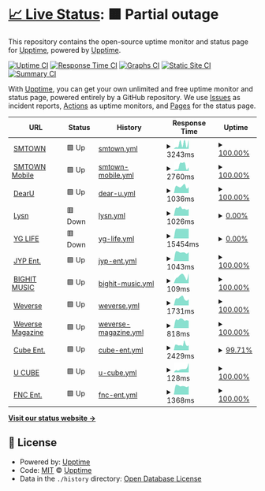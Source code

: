 # [📈 Live Status](https://kpop.status.solpl.party): <!--live status--> **🟧 Partial outage**

This repository contains the open-source uptime monitor and status page for [Upptime](https://upptime.js.org), powered by [Upptime](https://github.com/upptime/upptime).

[![Uptime CI](https://github.com/KPOPCORD/status/workflows/Uptime%20CI/badge.svg)](https://github.com/KPOPCORD/status/actions?query=workflow%3A%22Uptime+CI%22)
[![Response Time CI](https://github.com/KPOPCORD/status/workflows/Response%20Time%20CI/badge.svg)](https://github.com/KPOPCORD/status/actions?query=workflow%3A%22Response+Time+CI%22)
[![Graphs CI](https://github.com/KPOPCORD/status/workflows/Graphs%20CI/badge.svg)](https://github.com/KPOPCORD/status/actions?query=workflow%3A%22Graphs+CI%22)
[![Static Site CI](https://github.com/KPOPCORD/status/workflows/Static%20Site%20CI/badge.svg)](https://github.com/KPOPCORD/status/actions?query=workflow%3A%22Static+Site+CI%22)
[![Summary CI](https://github.com/KPOPCORD/status/workflows/Summary%20CI/badge.svg)](https://github.com/KPOPCORD/status/actions?query=workflow%3A%22Summary+CI%22)

With [Upptime](https://upptime.js.org), you can get your own unlimited and free uptime monitor and status page, powered entirely by a GitHub repository. We use [Issues](https://github.com/upptime/upptime/issues) as incident reports, [Actions](https://github.com/KPOPCORD/status/actions) as uptime monitors, and [Pages](https://kpop.status.solpl.party) for the status page.

<!--start: status pages-->
<!-- This summary is generated by Upptime (https://github.com/upptime/upptime) -->
<!-- Do not edit this manually, your changes will be overwritten -->
<!-- prettier-ignore -->
| URL | Status | History | Response Time | Uptime |
| --- | ------ | ------- | ------------- | ------ |
| <img alt="" src="https://icons.duckduckgo.com/ip3/www.smtown.com.ico" height="13"> [SMTOWN](https://www.smtown.com) | 🟩 Up | [smtown.yml](https://github.com/KPOPCORD/status/commits/HEAD/history/smtown.yml) | <details><summary><img alt="Response time graph" src="./graphs/smtown/response-time-week.png" height="20"> 3243ms</summary><br><a href="https://kpop-status.cord.town/history/smtown"><img alt="Response time 2447" src="https://img.shields.io/endpoint?url=https%3A%2F%2Fraw.githubusercontent.com%2FKPOPCORD%2Fstatus%2FHEAD%2Fapi%2Fsmtown%2Fresponse-time.json"></a><br><a href="https://kpop-status.cord.town/history/smtown"><img alt="24-hour response time 4702" src="https://img.shields.io/endpoint?url=https%3A%2F%2Fraw.githubusercontent.com%2FKPOPCORD%2Fstatus%2FHEAD%2Fapi%2Fsmtown%2Fresponse-time-day.json"></a><br><a href="https://kpop-status.cord.town/history/smtown"><img alt="7-day response time 3243" src="https://img.shields.io/endpoint?url=https%3A%2F%2Fraw.githubusercontent.com%2FKPOPCORD%2Fstatus%2FHEAD%2Fapi%2Fsmtown%2Fresponse-time-week.json"></a><br><a href="https://kpop-status.cord.town/history/smtown"><img alt="30-day response time 2883" src="https://img.shields.io/endpoint?url=https%3A%2F%2Fraw.githubusercontent.com%2FKPOPCORD%2Fstatus%2FHEAD%2Fapi%2Fsmtown%2Fresponse-time-month.json"></a><br><a href="https://kpop-status.cord.town/history/smtown"><img alt="1-year response time 2774" src="https://img.shields.io/endpoint?url=https%3A%2F%2Fraw.githubusercontent.com%2FKPOPCORD%2Fstatus%2FHEAD%2Fapi%2Fsmtown%2Fresponse-time-year.json"></a></details> | <details><summary><a href="https://kpop-status.cord.town/history/smtown">100.00%</a></summary><a href="https://kpop-status.cord.town/history/smtown"><img alt="All-time uptime 99.98%" src="https://img.shields.io/endpoint?url=https%3A%2F%2Fraw.githubusercontent.com%2FKPOPCORD%2Fstatus%2FHEAD%2Fapi%2Fsmtown%2Fuptime.json"></a><br><a href="https://kpop-status.cord.town/history/smtown"><img alt="24-hour uptime 100.00%" src="https://img.shields.io/endpoint?url=https%3A%2F%2Fraw.githubusercontent.com%2FKPOPCORD%2Fstatus%2FHEAD%2Fapi%2Fsmtown%2Fuptime-day.json"></a><br><a href="https://kpop-status.cord.town/history/smtown"><img alt="7-day uptime 100.00%" src="https://img.shields.io/endpoint?url=https%3A%2F%2Fraw.githubusercontent.com%2FKPOPCORD%2Fstatus%2FHEAD%2Fapi%2Fsmtown%2Fuptime-week.json"></a><br><a href="https://kpop-status.cord.town/history/smtown"><img alt="30-day uptime 100.00%" src="https://img.shields.io/endpoint?url=https%3A%2F%2Fraw.githubusercontent.com%2FKPOPCORD%2Fstatus%2FHEAD%2Fapi%2Fsmtown%2Fuptime-month.json"></a><br><a href="https://kpop-status.cord.town/history/smtown"><img alt="1-year uptime 99.99%" src="https://img.shields.io/endpoint?url=https%3A%2F%2Fraw.githubusercontent.com%2FKPOPCORD%2Fstatus%2FHEAD%2Fapi%2Fsmtown%2Fuptime-year.json"></a></details>
| <img alt="" src="https://icons.duckduckgo.com/ip3/m.smtown.com.ico" height="13"> [SMTOWN Mobile](https://m.smtown.com) | 🟩 Up | [smtown-mobile.yml](https://github.com/KPOPCORD/status/commits/HEAD/history/smtown-mobile.yml) | <details><summary><img alt="Response time graph" src="./graphs/smtown-mobile/response-time-week.png" height="20"> 2760ms</summary><br><a href="https://kpop-status.cord.town/history/smtown-mobile"><img alt="Response time 2259" src="https://img.shields.io/endpoint?url=https%3A%2F%2Fraw.githubusercontent.com%2FKPOPCORD%2Fstatus%2FHEAD%2Fapi%2Fsmtown-mobile%2Fresponse-time.json"></a><br><a href="https://kpop-status.cord.town/history/smtown-mobile"><img alt="24-hour response time 881" src="https://img.shields.io/endpoint?url=https%3A%2F%2Fraw.githubusercontent.com%2FKPOPCORD%2Fstatus%2FHEAD%2Fapi%2Fsmtown-mobile%2Fresponse-time-day.json"></a><br><a href="https://kpop-status.cord.town/history/smtown-mobile"><img alt="7-day response time 2760" src="https://img.shields.io/endpoint?url=https%3A%2F%2Fraw.githubusercontent.com%2FKPOPCORD%2Fstatus%2FHEAD%2Fapi%2Fsmtown-mobile%2Fresponse-time-week.json"></a><br><a href="https://kpop-status.cord.town/history/smtown-mobile"><img alt="30-day response time 2522" src="https://img.shields.io/endpoint?url=https%3A%2F%2Fraw.githubusercontent.com%2FKPOPCORD%2Fstatus%2FHEAD%2Fapi%2Fsmtown-mobile%2Fresponse-time-month.json"></a><br><a href="https://kpop-status.cord.town/history/smtown-mobile"><img alt="1-year response time 2569" src="https://img.shields.io/endpoint?url=https%3A%2F%2Fraw.githubusercontent.com%2FKPOPCORD%2Fstatus%2FHEAD%2Fapi%2Fsmtown-mobile%2Fresponse-time-year.json"></a></details> | <details><summary><a href="https://kpop-status.cord.town/history/smtown-mobile">100.00%</a></summary><a href="https://kpop-status.cord.town/history/smtown-mobile"><img alt="All-time uptime 99.97%" src="https://img.shields.io/endpoint?url=https%3A%2F%2Fraw.githubusercontent.com%2FKPOPCORD%2Fstatus%2FHEAD%2Fapi%2Fsmtown-mobile%2Fuptime.json"></a><br><a href="https://kpop-status.cord.town/history/smtown-mobile"><img alt="24-hour uptime 100.00%" src="https://img.shields.io/endpoint?url=https%3A%2F%2Fraw.githubusercontent.com%2FKPOPCORD%2Fstatus%2FHEAD%2Fapi%2Fsmtown-mobile%2Fuptime-day.json"></a><br><a href="https://kpop-status.cord.town/history/smtown-mobile"><img alt="7-day uptime 100.00%" src="https://img.shields.io/endpoint?url=https%3A%2F%2Fraw.githubusercontent.com%2FKPOPCORD%2Fstatus%2FHEAD%2Fapi%2Fsmtown-mobile%2Fuptime-week.json"></a><br><a href="https://kpop-status.cord.town/history/smtown-mobile"><img alt="30-day uptime 100.00%" src="https://img.shields.io/endpoint?url=https%3A%2F%2Fraw.githubusercontent.com%2FKPOPCORD%2Fstatus%2FHEAD%2Fapi%2Fsmtown-mobile%2Fuptime-month.json"></a><br><a href="https://kpop-status.cord.town/history/smtown-mobile"><img alt="1-year uptime 99.99%" src="https://img.shields.io/endpoint?url=https%3A%2F%2Fraw.githubusercontent.com%2FKPOPCORD%2Fstatus%2FHEAD%2Fapi%2Fsmtown-mobile%2Fuptime-year.json"></a></details>
| <img alt="" src="https://icons.duckduckgo.com/ip3/www.dear-u.co.ico" height="13"> [DearU](http://www.dear-u.co) | 🟩 Up | [dear-u.yml](https://github.com/KPOPCORD/status/commits/HEAD/history/dear-u.yml) | <details><summary><img alt="Response time graph" src="./graphs/dear-u/response-time-week.png" height="20"> 1036ms</summary><br><a href="https://kpop-status.cord.town/history/dear-u"><img alt="Response time 900" src="https://img.shields.io/endpoint?url=https%3A%2F%2Fraw.githubusercontent.com%2FKPOPCORD%2Fstatus%2FHEAD%2Fapi%2Fdear-u%2Fresponse-time.json"></a><br><a href="https://kpop-status.cord.town/history/dear-u"><img alt="24-hour response time 1036" src="https://img.shields.io/endpoint?url=https%3A%2F%2Fraw.githubusercontent.com%2FKPOPCORD%2Fstatus%2FHEAD%2Fapi%2Fdear-u%2Fresponse-time-day.json"></a><br><a href="https://kpop-status.cord.town/history/dear-u"><img alt="7-day response time 1036" src="https://img.shields.io/endpoint?url=https%3A%2F%2Fraw.githubusercontent.com%2FKPOPCORD%2Fstatus%2FHEAD%2Fapi%2Fdear-u%2Fresponse-time-week.json"></a><br><a href="https://kpop-status.cord.town/history/dear-u"><img alt="30-day response time 979" src="https://img.shields.io/endpoint?url=https%3A%2F%2Fraw.githubusercontent.com%2FKPOPCORD%2Fstatus%2FHEAD%2Fapi%2Fdear-u%2Fresponse-time-month.json"></a><br><a href="https://kpop-status.cord.town/history/dear-u"><img alt="1-year response time 974" src="https://img.shields.io/endpoint?url=https%3A%2F%2Fraw.githubusercontent.com%2FKPOPCORD%2Fstatus%2FHEAD%2Fapi%2Fdear-u%2Fresponse-time-year.json"></a></details> | <details><summary><a href="https://kpop-status.cord.town/history/dear-u">100.00%</a></summary><a href="https://kpop-status.cord.town/history/dear-u"><img alt="All-time uptime 100.00%" src="https://img.shields.io/endpoint?url=https%3A%2F%2Fraw.githubusercontent.com%2FKPOPCORD%2Fstatus%2FHEAD%2Fapi%2Fdear-u%2Fuptime.json"></a><br><a href="https://kpop-status.cord.town/history/dear-u"><img alt="24-hour uptime 100.00%" src="https://img.shields.io/endpoint?url=https%3A%2F%2Fraw.githubusercontent.com%2FKPOPCORD%2Fstatus%2FHEAD%2Fapi%2Fdear-u%2Fuptime-day.json"></a><br><a href="https://kpop-status.cord.town/history/dear-u"><img alt="7-day uptime 100.00%" src="https://img.shields.io/endpoint?url=https%3A%2F%2Fraw.githubusercontent.com%2FKPOPCORD%2Fstatus%2FHEAD%2Fapi%2Fdear-u%2Fuptime-week.json"></a><br><a href="https://kpop-status.cord.town/history/dear-u"><img alt="30-day uptime 100.00%" src="https://img.shields.io/endpoint?url=https%3A%2F%2Fraw.githubusercontent.com%2FKPOPCORD%2Fstatus%2FHEAD%2Fapi%2Fdear-u%2Fuptime-month.json"></a><br><a href="https://kpop-status.cord.town/history/dear-u"><img alt="1-year uptime 100.00%" src="https://img.shields.io/endpoint?url=https%3A%2F%2Fraw.githubusercontent.com%2FKPOPCORD%2Fstatus%2FHEAD%2Fapi%2Fdear-u%2Fuptime-year.json"></a></details>
| <img alt="" src="https://icons.duckduckgo.com/ip3/www.lysn.com.ico" height="13"> [Lysn](http://www.lysn.com) | 🟥 Down | [lysn.yml](https://github.com/KPOPCORD/status/commits/HEAD/history/lysn.yml) | <details><summary><img alt="Response time graph" src="./graphs/lysn/response-time-week.png" height="20"> 1026ms</summary><br><a href="https://kpop-status.cord.town/history/lysn"><img alt="Response time 755" src="https://img.shields.io/endpoint?url=https%3A%2F%2Fraw.githubusercontent.com%2FKPOPCORD%2Fstatus%2FHEAD%2Fapi%2Flysn%2Fresponse-time.json"></a><br><a href="https://kpop-status.cord.town/history/lysn"><img alt="24-hour response time 1122" src="https://img.shields.io/endpoint?url=https%3A%2F%2Fraw.githubusercontent.com%2FKPOPCORD%2Fstatus%2FHEAD%2Fapi%2Flysn%2Fresponse-time-day.json"></a><br><a href="https://kpop-status.cord.town/history/lysn"><img alt="7-day response time 1026" src="https://img.shields.io/endpoint?url=https%3A%2F%2Fraw.githubusercontent.com%2FKPOPCORD%2Fstatus%2FHEAD%2Fapi%2Flysn%2Fresponse-time-week.json"></a><br><a href="https://kpop-status.cord.town/history/lysn"><img alt="30-day response time 984" src="https://img.shields.io/endpoint?url=https%3A%2F%2Fraw.githubusercontent.com%2FKPOPCORD%2Fstatus%2FHEAD%2Fapi%2Flysn%2Fresponse-time-month.json"></a><br><a href="https://kpop-status.cord.town/history/lysn"><img alt="1-year response time 755" src="https://img.shields.io/endpoint?url=https%3A%2F%2Fraw.githubusercontent.com%2FKPOPCORD%2Fstatus%2FHEAD%2Fapi%2Flysn%2Fresponse-time-year.json"></a></details> | <details><summary><a href="https://kpop-status.cord.town/history/lysn">0.00%</a></summary><a href="https://kpop-status.cord.town/history/lysn"><img alt="All-time uptime 56.11%" src="https://img.shields.io/endpoint?url=https%3A%2F%2Fraw.githubusercontent.com%2FKPOPCORD%2Fstatus%2FHEAD%2Fapi%2Flysn%2Fuptime.json"></a><br><a href="https://kpop-status.cord.town/history/lysn"><img alt="24-hour uptime 0.00%" src="https://img.shields.io/endpoint?url=https%3A%2F%2Fraw.githubusercontent.com%2FKPOPCORD%2Fstatus%2FHEAD%2Fapi%2Flysn%2Fuptime-day.json"></a><br><a href="https://kpop-status.cord.town/history/lysn"><img alt="7-day uptime 0.00%" src="https://img.shields.io/endpoint?url=https%3A%2F%2Fraw.githubusercontent.com%2FKPOPCORD%2Fstatus%2FHEAD%2Fapi%2Flysn%2Fuptime-week.json"></a><br><a href="https://kpop-status.cord.town/history/lysn"><img alt="30-day uptime 1.38%" src="https://img.shields.io/endpoint?url=https%3A%2F%2Fraw.githubusercontent.com%2FKPOPCORD%2Fstatus%2FHEAD%2Fapi%2Flysn%2Fuptime-month.json"></a><br><a href="https://kpop-status.cord.town/history/lysn"><img alt="1-year uptime 32.59%" src="https://img.shields.io/endpoint?url=https%3A%2F%2Fraw.githubusercontent.com%2FKPOPCORD%2Fstatus%2FHEAD%2Fapi%2Flysn%2Fuptime-year.json"></a></details>
| <img alt="" src="https://icons.duckduckgo.com/ip3/yg-life.com.ico" height="13"> [YG LIFE](https://yg-life.com/?lang=ko) | 🟥 Down | [yg-life.yml](https://github.com/KPOPCORD/status/commits/HEAD/history/yg-life.yml) | <details><summary><img alt="Response time graph" src="./graphs/yg-life/response-time-week.png" height="20"> 15454ms</summary><br><a href="https://kpop-status.cord.town/history/yg-life"><img alt="Response time 13307" src="https://img.shields.io/endpoint?url=https%3A%2F%2Fraw.githubusercontent.com%2FKPOPCORD%2Fstatus%2FHEAD%2Fapi%2Fyg-life%2Fresponse-time.json"></a><br><a href="https://kpop-status.cord.town/history/yg-life"><img alt="24-hour response time 15487" src="https://img.shields.io/endpoint?url=https%3A%2F%2Fraw.githubusercontent.com%2FKPOPCORD%2Fstatus%2FHEAD%2Fapi%2Fyg-life%2Fresponse-time-day.json"></a><br><a href="https://kpop-status.cord.town/history/yg-life"><img alt="7-day response time 15454" src="https://img.shields.io/endpoint?url=https%3A%2F%2Fraw.githubusercontent.com%2FKPOPCORD%2Fstatus%2FHEAD%2Fapi%2Fyg-life%2Fresponse-time-week.json"></a><br><a href="https://kpop-status.cord.town/history/yg-life"><img alt="30-day response time 15452" src="https://img.shields.io/endpoint?url=https%3A%2F%2Fraw.githubusercontent.com%2FKPOPCORD%2Fstatus%2FHEAD%2Fapi%2Fyg-life%2Fresponse-time-month.json"></a><br><a href="https://kpop-status.cord.town/history/yg-life"><img alt="1-year response time 12592" src="https://img.shields.io/endpoint?url=https%3A%2F%2Fraw.githubusercontent.com%2FKPOPCORD%2Fstatus%2FHEAD%2Fapi%2Fyg-life%2Fresponse-time-year.json"></a></details> | <details><summary><a href="https://kpop-status.cord.town/history/yg-life">0.00%</a></summary><a href="https://kpop-status.cord.town/history/yg-life"><img alt="All-time uptime 12.74%" src="https://img.shields.io/endpoint?url=https%3A%2F%2Fraw.githubusercontent.com%2FKPOPCORD%2Fstatus%2FHEAD%2Fapi%2Fyg-life%2Fuptime.json"></a><br><a href="https://kpop-status.cord.town/history/yg-life"><img alt="24-hour uptime 0.00%" src="https://img.shields.io/endpoint?url=https%3A%2F%2Fraw.githubusercontent.com%2FKPOPCORD%2Fstatus%2FHEAD%2Fapi%2Fyg-life%2Fuptime-day.json"></a><br><a href="https://kpop-status.cord.town/history/yg-life"><img alt="7-day uptime 0.00%" src="https://img.shields.io/endpoint?url=https%3A%2F%2Fraw.githubusercontent.com%2FKPOPCORD%2Fstatus%2FHEAD%2Fapi%2Fyg-life%2Fuptime-week.json"></a><br><a href="https://kpop-status.cord.town/history/yg-life"><img alt="30-day uptime 1.38%" src="https://img.shields.io/endpoint?url=https%3A%2F%2Fraw.githubusercontent.com%2FKPOPCORD%2Fstatus%2FHEAD%2Fapi%2Fyg-life%2Fuptime-month.json"></a><br><a href="https://kpop-status.cord.town/history/yg-life"><img alt="1-year uptime 19.65%" src="https://img.shields.io/endpoint?url=https%3A%2F%2Fraw.githubusercontent.com%2FKPOPCORD%2Fstatus%2FHEAD%2Fapi%2Fyg-life%2Fuptime-year.json"></a></details>
| <img alt="" src="https://icons.duckduckgo.com/ip3/www.jype.com.ico" height="13"> [JYP Ent.](https://www.jype.com) | 🟩 Up | [jyp-ent.yml](https://github.com/KPOPCORD/status/commits/HEAD/history/jyp-ent.yml) | <details><summary><img alt="Response time graph" src="./graphs/jyp-ent/response-time-week.png" height="20"> 1043ms</summary><br><a href="https://kpop-status.cord.town/history/jyp-ent"><img alt="Response time 1158" src="https://img.shields.io/endpoint?url=https%3A%2F%2Fraw.githubusercontent.com%2FKPOPCORD%2Fstatus%2FHEAD%2Fapi%2Fjyp-ent%2Fresponse-time.json"></a><br><a href="https://kpop-status.cord.town/history/jyp-ent"><img alt="24-hour response time 1136" src="https://img.shields.io/endpoint?url=https%3A%2F%2Fraw.githubusercontent.com%2FKPOPCORD%2Fstatus%2FHEAD%2Fapi%2Fjyp-ent%2Fresponse-time-day.json"></a><br><a href="https://kpop-status.cord.town/history/jyp-ent"><img alt="7-day response time 1043" src="https://img.shields.io/endpoint?url=https%3A%2F%2Fraw.githubusercontent.com%2FKPOPCORD%2Fstatus%2FHEAD%2Fapi%2Fjyp-ent%2Fresponse-time-week.json"></a><br><a href="https://kpop-status.cord.town/history/jyp-ent"><img alt="30-day response time 1048" src="https://img.shields.io/endpoint?url=https%3A%2F%2Fraw.githubusercontent.com%2FKPOPCORD%2Fstatus%2FHEAD%2Fapi%2Fjyp-ent%2Fresponse-time-month.json"></a><br><a href="https://kpop-status.cord.town/history/jyp-ent"><img alt="1-year response time 1178" src="https://img.shields.io/endpoint?url=https%3A%2F%2Fraw.githubusercontent.com%2FKPOPCORD%2Fstatus%2FHEAD%2Fapi%2Fjyp-ent%2Fresponse-time-year.json"></a></details> | <details><summary><a href="https://kpop-status.cord.town/history/jyp-ent">100.00%</a></summary><a href="https://kpop-status.cord.town/history/jyp-ent"><img alt="All-time uptime 99.99%" src="https://img.shields.io/endpoint?url=https%3A%2F%2Fraw.githubusercontent.com%2FKPOPCORD%2Fstatus%2FHEAD%2Fapi%2Fjyp-ent%2Fuptime.json"></a><br><a href="https://kpop-status.cord.town/history/jyp-ent"><img alt="24-hour uptime 100.00%" src="https://img.shields.io/endpoint?url=https%3A%2F%2Fraw.githubusercontent.com%2FKPOPCORD%2Fstatus%2FHEAD%2Fapi%2Fjyp-ent%2Fuptime-day.json"></a><br><a href="https://kpop-status.cord.town/history/jyp-ent"><img alt="7-day uptime 100.00%" src="https://img.shields.io/endpoint?url=https%3A%2F%2Fraw.githubusercontent.com%2FKPOPCORD%2Fstatus%2FHEAD%2Fapi%2Fjyp-ent%2Fuptime-week.json"></a><br><a href="https://kpop-status.cord.town/history/jyp-ent"><img alt="30-day uptime 100.00%" src="https://img.shields.io/endpoint?url=https%3A%2F%2Fraw.githubusercontent.com%2FKPOPCORD%2Fstatus%2FHEAD%2Fapi%2Fjyp-ent%2Fuptime-month.json"></a><br><a href="https://kpop-status.cord.town/history/jyp-ent"><img alt="1-year uptime 99.99%" src="https://img.shields.io/endpoint?url=https%3A%2F%2Fraw.githubusercontent.com%2FKPOPCORD%2Fstatus%2FHEAD%2Fapi%2Fjyp-ent%2Fuptime-year.json"></a></details>
| <img alt="" src="https://icons.duckduckgo.com/ip3/ibighit.com.ico" height="13"> [BIGHIT MUSIC](https://ibighit.com) | 🟩 Up | [bighit-music.yml](https://github.com/KPOPCORD/status/commits/HEAD/history/bighit-music.yml) | <details><summary><img alt="Response time graph" src="./graphs/bighit-music/response-time-week.png" height="20"> 109ms</summary><br><a href="https://kpop-status.cord.town/history/bighit-music"><img alt="Response time 138" src="https://img.shields.io/endpoint?url=https%3A%2F%2Fraw.githubusercontent.com%2FKPOPCORD%2Fstatus%2FHEAD%2Fapi%2Fbighit-music%2Fresponse-time.json"></a><br><a href="https://kpop-status.cord.town/history/bighit-music"><img alt="24-hour response time 58" src="https://img.shields.io/endpoint?url=https%3A%2F%2Fraw.githubusercontent.com%2FKPOPCORD%2Fstatus%2FHEAD%2Fapi%2Fbighit-music%2Fresponse-time-day.json"></a><br><a href="https://kpop-status.cord.town/history/bighit-music"><img alt="7-day response time 109" src="https://img.shields.io/endpoint?url=https%3A%2F%2Fraw.githubusercontent.com%2FKPOPCORD%2Fstatus%2FHEAD%2Fapi%2Fbighit-music%2Fresponse-time-week.json"></a><br><a href="https://kpop-status.cord.town/history/bighit-music"><img alt="30-day response time 95" src="https://img.shields.io/endpoint?url=https%3A%2F%2Fraw.githubusercontent.com%2FKPOPCORD%2Fstatus%2FHEAD%2Fapi%2Fbighit-music%2Fresponse-time-month.json"></a><br><a href="https://kpop-status.cord.town/history/bighit-music"><img alt="1-year response time 128" src="https://img.shields.io/endpoint?url=https%3A%2F%2Fraw.githubusercontent.com%2FKPOPCORD%2Fstatus%2FHEAD%2Fapi%2Fbighit-music%2Fresponse-time-year.json"></a></details> | <details><summary><a href="https://kpop-status.cord.town/history/bighit-music">100.00%</a></summary><a href="https://kpop-status.cord.town/history/bighit-music"><img alt="All-time uptime 100.00%" src="https://img.shields.io/endpoint?url=https%3A%2F%2Fraw.githubusercontent.com%2FKPOPCORD%2Fstatus%2FHEAD%2Fapi%2Fbighit-music%2Fuptime.json"></a><br><a href="https://kpop-status.cord.town/history/bighit-music"><img alt="24-hour uptime 100.00%" src="https://img.shields.io/endpoint?url=https%3A%2F%2Fraw.githubusercontent.com%2FKPOPCORD%2Fstatus%2FHEAD%2Fapi%2Fbighit-music%2Fuptime-day.json"></a><br><a href="https://kpop-status.cord.town/history/bighit-music"><img alt="7-day uptime 100.00%" src="https://img.shields.io/endpoint?url=https%3A%2F%2Fraw.githubusercontent.com%2FKPOPCORD%2Fstatus%2FHEAD%2Fapi%2Fbighit-music%2Fuptime-week.json"></a><br><a href="https://kpop-status.cord.town/history/bighit-music"><img alt="30-day uptime 100.00%" src="https://img.shields.io/endpoint?url=https%3A%2F%2Fraw.githubusercontent.com%2FKPOPCORD%2Fstatus%2FHEAD%2Fapi%2Fbighit-music%2Fuptime-month.json"></a><br><a href="https://kpop-status.cord.town/history/bighit-music"><img alt="1-year uptime 100.00%" src="https://img.shields.io/endpoint?url=https%3A%2F%2Fraw.githubusercontent.com%2FKPOPCORD%2Fstatus%2FHEAD%2Fapi%2Fbighit-music%2Fuptime-year.json"></a></details>
| <img alt="" src="https://icons.duckduckgo.com/ip3/www.weverse.io.ico" height="13"> [Weverse](https://www.weverse.io) | 🟩 Up | [weverse.yml](https://github.com/KPOPCORD/status/commits/HEAD/history/weverse.yml) | <details><summary><img alt="Response time graph" src="./graphs/weverse/response-time-week.png" height="20"> 1731ms</summary><br><a href="https://kpop-status.cord.town/history/weverse"><img alt="Response time 1049" src="https://img.shields.io/endpoint?url=https%3A%2F%2Fraw.githubusercontent.com%2FKPOPCORD%2Fstatus%2FHEAD%2Fapi%2Fweverse%2Fresponse-time.json"></a><br><a href="https://kpop-status.cord.town/history/weverse"><img alt="24-hour response time 1650" src="https://img.shields.io/endpoint?url=https%3A%2F%2Fraw.githubusercontent.com%2FKPOPCORD%2Fstatus%2FHEAD%2Fapi%2Fweverse%2Fresponse-time-day.json"></a><br><a href="https://kpop-status.cord.town/history/weverse"><img alt="7-day response time 1731" src="https://img.shields.io/endpoint?url=https%3A%2F%2Fraw.githubusercontent.com%2FKPOPCORD%2Fstatus%2FHEAD%2Fapi%2Fweverse%2Fresponse-time-week.json"></a><br><a href="https://kpop-status.cord.town/history/weverse"><img alt="30-day response time 1587" src="https://img.shields.io/endpoint?url=https%3A%2F%2Fraw.githubusercontent.com%2FKPOPCORD%2Fstatus%2FHEAD%2Fapi%2Fweverse%2Fresponse-time-month.json"></a><br><a href="https://kpop-status.cord.town/history/weverse"><img alt="1-year response time 1274" src="https://img.shields.io/endpoint?url=https%3A%2F%2Fraw.githubusercontent.com%2FKPOPCORD%2Fstatus%2FHEAD%2Fapi%2Fweverse%2Fresponse-time-year.json"></a></details> | <details><summary><a href="https://kpop-status.cord.town/history/weverse">100.00%</a></summary><a href="https://kpop-status.cord.town/history/weverse"><img alt="All-time uptime 95.25%" src="https://img.shields.io/endpoint?url=https%3A%2F%2Fraw.githubusercontent.com%2FKPOPCORD%2Fstatus%2FHEAD%2Fapi%2Fweverse%2Fuptime.json"></a><br><a href="https://kpop-status.cord.town/history/weverse"><img alt="24-hour uptime 100.00%" src="https://img.shields.io/endpoint?url=https%3A%2F%2Fraw.githubusercontent.com%2FKPOPCORD%2Fstatus%2FHEAD%2Fapi%2Fweverse%2Fuptime-day.json"></a><br><a href="https://kpop-status.cord.town/history/weverse"><img alt="7-day uptime 100.00%" src="https://img.shields.io/endpoint?url=https%3A%2F%2Fraw.githubusercontent.com%2FKPOPCORD%2Fstatus%2FHEAD%2Fapi%2Fweverse%2Fuptime-week.json"></a><br><a href="https://kpop-status.cord.town/history/weverse"><img alt="30-day uptime 100.00%" src="https://img.shields.io/endpoint?url=https%3A%2F%2Fraw.githubusercontent.com%2FKPOPCORD%2Fstatus%2FHEAD%2Fapi%2Fweverse%2Fuptime-month.json"></a><br><a href="https://kpop-status.cord.town/history/weverse"><img alt="1-year uptime 92.68%" src="https://img.shields.io/endpoint?url=https%3A%2F%2Fraw.githubusercontent.com%2FKPOPCORD%2Fstatus%2FHEAD%2Fapi%2Fweverse%2Fuptime-year.json"></a></details>
| <img alt="" src="https://icons.duckduckgo.com/ip3/magazine.weverse.io.ico" height="13"> [Weverse Magazine](https://magazine.weverse.io) | 🟩 Up | [weverse-magazine.yml](https://github.com/KPOPCORD/status/commits/HEAD/history/weverse-magazine.yml) | <details><summary><img alt="Response time graph" src="./graphs/weverse-magazine/response-time-week.png" height="20"> 818ms</summary><br><a href="https://kpop-status.cord.town/history/weverse-magazine"><img alt="Response time 813" src="https://img.shields.io/endpoint?url=https%3A%2F%2Fraw.githubusercontent.com%2FKPOPCORD%2Fstatus%2FHEAD%2Fapi%2Fweverse-magazine%2Fresponse-time.json"></a><br><a href="https://kpop-status.cord.town/history/weverse-magazine"><img alt="24-hour response time 786" src="https://img.shields.io/endpoint?url=https%3A%2F%2Fraw.githubusercontent.com%2FKPOPCORD%2Fstatus%2FHEAD%2Fapi%2Fweverse-magazine%2Fresponse-time-day.json"></a><br><a href="https://kpop-status.cord.town/history/weverse-magazine"><img alt="7-day response time 818" src="https://img.shields.io/endpoint?url=https%3A%2F%2Fraw.githubusercontent.com%2FKPOPCORD%2Fstatus%2FHEAD%2Fapi%2Fweverse-magazine%2Fresponse-time-week.json"></a><br><a href="https://kpop-status.cord.town/history/weverse-magazine"><img alt="30-day response time 774" src="https://img.shields.io/endpoint?url=https%3A%2F%2Fraw.githubusercontent.com%2FKPOPCORD%2Fstatus%2FHEAD%2Fapi%2Fweverse-magazine%2Fresponse-time-month.json"></a><br><a href="https://kpop-status.cord.town/history/weverse-magazine"><img alt="1-year response time 810" src="https://img.shields.io/endpoint?url=https%3A%2F%2Fraw.githubusercontent.com%2FKPOPCORD%2Fstatus%2FHEAD%2Fapi%2Fweverse-magazine%2Fresponse-time-year.json"></a></details> | <details><summary><a href="https://kpop-status.cord.town/history/weverse-magazine">100.00%</a></summary><a href="https://kpop-status.cord.town/history/weverse-magazine"><img alt="All-time uptime 100.00%" src="https://img.shields.io/endpoint?url=https%3A%2F%2Fraw.githubusercontent.com%2FKPOPCORD%2Fstatus%2FHEAD%2Fapi%2Fweverse-magazine%2Fuptime.json"></a><br><a href="https://kpop-status.cord.town/history/weverse-magazine"><img alt="24-hour uptime 100.00%" src="https://img.shields.io/endpoint?url=https%3A%2F%2Fraw.githubusercontent.com%2FKPOPCORD%2Fstatus%2FHEAD%2Fapi%2Fweverse-magazine%2Fuptime-day.json"></a><br><a href="https://kpop-status.cord.town/history/weverse-magazine"><img alt="7-day uptime 100.00%" src="https://img.shields.io/endpoint?url=https%3A%2F%2Fraw.githubusercontent.com%2FKPOPCORD%2Fstatus%2FHEAD%2Fapi%2Fweverse-magazine%2Fuptime-week.json"></a><br><a href="https://kpop-status.cord.town/history/weverse-magazine"><img alt="30-day uptime 100.00%" src="https://img.shields.io/endpoint?url=https%3A%2F%2Fraw.githubusercontent.com%2FKPOPCORD%2Fstatus%2FHEAD%2Fapi%2Fweverse-magazine%2Fuptime-month.json"></a><br><a href="https://kpop-status.cord.town/history/weverse-magazine"><img alt="1-year uptime 100.00%" src="https://img.shields.io/endpoint?url=https%3A%2F%2Fraw.githubusercontent.com%2FKPOPCORD%2Fstatus%2FHEAD%2Fapi%2Fweverse-magazine%2Fuptime-year.json"></a></details>
| <img alt="" src="https://icons.duckduckgo.com/ip3/www.cubeent.co.kr.ico" height="13"> [Cube Ent.](http://www.cubeent.co.kr) | 🟩 Up | [cube-ent.yml](https://github.com/KPOPCORD/status/commits/HEAD/history/cube-ent.yml) | <details><summary><img alt="Response time graph" src="./graphs/cube-ent/response-time-week.png" height="20"> 2429ms</summary><br><a href="https://kpop-status.cord.town/history/cube-ent"><img alt="Response time 2265" src="https://img.shields.io/endpoint?url=https%3A%2F%2Fraw.githubusercontent.com%2FKPOPCORD%2Fstatus%2FHEAD%2Fapi%2Fcube-ent%2Fresponse-time.json"></a><br><a href="https://kpop-status.cord.town/history/cube-ent"><img alt="24-hour response time 2490" src="https://img.shields.io/endpoint?url=https%3A%2F%2Fraw.githubusercontent.com%2FKPOPCORD%2Fstatus%2FHEAD%2Fapi%2Fcube-ent%2Fresponse-time-day.json"></a><br><a href="https://kpop-status.cord.town/history/cube-ent"><img alt="7-day response time 2429" src="https://img.shields.io/endpoint?url=https%3A%2F%2Fraw.githubusercontent.com%2FKPOPCORD%2Fstatus%2FHEAD%2Fapi%2Fcube-ent%2Fresponse-time-week.json"></a><br><a href="https://kpop-status.cord.town/history/cube-ent"><img alt="30-day response time 2249" src="https://img.shields.io/endpoint?url=https%3A%2F%2Fraw.githubusercontent.com%2FKPOPCORD%2Fstatus%2FHEAD%2Fapi%2Fcube-ent%2Fresponse-time-month.json"></a><br><a href="https://kpop-status.cord.town/history/cube-ent"><img alt="1-year response time 2308" src="https://img.shields.io/endpoint?url=https%3A%2F%2Fraw.githubusercontent.com%2FKPOPCORD%2Fstatus%2FHEAD%2Fapi%2Fcube-ent%2Fresponse-time-year.json"></a></details> | <details><summary><a href="https://kpop-status.cord.town/history/cube-ent">99.71%</a></summary><a href="https://kpop-status.cord.town/history/cube-ent"><img alt="All-time uptime 99.92%" src="https://img.shields.io/endpoint?url=https%3A%2F%2Fraw.githubusercontent.com%2FKPOPCORD%2Fstatus%2FHEAD%2Fapi%2Fcube-ent%2Fuptime.json"></a><br><a href="https://kpop-status.cord.town/history/cube-ent"><img alt="24-hour uptime 100.00%" src="https://img.shields.io/endpoint?url=https%3A%2F%2Fraw.githubusercontent.com%2FKPOPCORD%2Fstatus%2FHEAD%2Fapi%2Fcube-ent%2Fuptime-day.json"></a><br><a href="https://kpop-status.cord.town/history/cube-ent"><img alt="7-day uptime 99.71%" src="https://img.shields.io/endpoint?url=https%3A%2F%2Fraw.githubusercontent.com%2FKPOPCORD%2Fstatus%2FHEAD%2Fapi%2Fcube-ent%2Fuptime-week.json"></a><br><a href="https://kpop-status.cord.town/history/cube-ent"><img alt="30-day uptime 99.93%" src="https://img.shields.io/endpoint?url=https%3A%2F%2Fraw.githubusercontent.com%2FKPOPCORD%2Fstatus%2FHEAD%2Fapi%2Fcube-ent%2Fuptime-month.json"></a><br><a href="https://kpop-status.cord.town/history/cube-ent"><img alt="1-year uptime 99.87%" src="https://img.shields.io/endpoint?url=https%3A%2F%2Fraw.githubusercontent.com%2FKPOPCORD%2Fstatus%2FHEAD%2Fapi%2Fcube-ent%2Fuptime-year.json"></a></details>
| <img alt="" src="https://icons.duckduckgo.com/ip3/united-cube.com.ico" height="13"> [U CUBE](https://united-cube.com) | 🟩 Up | [u-cube.yml](https://github.com/KPOPCORD/status/commits/HEAD/history/u-cube.yml) | <details><summary><img alt="Response time graph" src="./graphs/u-cube/response-time-week.png" height="20"> 128ms</summary><br><a href="https://kpop-status.cord.town/history/u-cube"><img alt="Response time 292" src="https://img.shields.io/endpoint?url=https%3A%2F%2Fraw.githubusercontent.com%2FKPOPCORD%2Fstatus%2FHEAD%2Fapi%2Fu-cube%2Fresponse-time.json"></a><br><a href="https://kpop-status.cord.town/history/u-cube"><img alt="24-hour response time 66" src="https://img.shields.io/endpoint?url=https%3A%2F%2Fraw.githubusercontent.com%2FKPOPCORD%2Fstatus%2FHEAD%2Fapi%2Fu-cube%2Fresponse-time-day.json"></a><br><a href="https://kpop-status.cord.town/history/u-cube"><img alt="7-day response time 128" src="https://img.shields.io/endpoint?url=https%3A%2F%2Fraw.githubusercontent.com%2FKPOPCORD%2Fstatus%2FHEAD%2Fapi%2Fu-cube%2Fresponse-time-week.json"></a><br><a href="https://kpop-status.cord.town/history/u-cube"><img alt="30-day response time 221" src="https://img.shields.io/endpoint?url=https%3A%2F%2Fraw.githubusercontent.com%2FKPOPCORD%2Fstatus%2FHEAD%2Fapi%2Fu-cube%2Fresponse-time-month.json"></a><br><a href="https://kpop-status.cord.town/history/u-cube"><img alt="1-year response time 286" src="https://img.shields.io/endpoint?url=https%3A%2F%2Fraw.githubusercontent.com%2FKPOPCORD%2Fstatus%2FHEAD%2Fapi%2Fu-cube%2Fresponse-time-year.json"></a></details> | <details><summary><a href="https://kpop-status.cord.town/history/u-cube">100.00%</a></summary><a href="https://kpop-status.cord.town/history/u-cube"><img alt="All-time uptime 100.00%" src="https://img.shields.io/endpoint?url=https%3A%2F%2Fraw.githubusercontent.com%2FKPOPCORD%2Fstatus%2FHEAD%2Fapi%2Fu-cube%2Fuptime.json"></a><br><a href="https://kpop-status.cord.town/history/u-cube"><img alt="24-hour uptime 100.00%" src="https://img.shields.io/endpoint?url=https%3A%2F%2Fraw.githubusercontent.com%2FKPOPCORD%2Fstatus%2FHEAD%2Fapi%2Fu-cube%2Fuptime-day.json"></a><br><a href="https://kpop-status.cord.town/history/u-cube"><img alt="7-day uptime 100.00%" src="https://img.shields.io/endpoint?url=https%3A%2F%2Fraw.githubusercontent.com%2FKPOPCORD%2Fstatus%2FHEAD%2Fapi%2Fu-cube%2Fuptime-week.json"></a><br><a href="https://kpop-status.cord.town/history/u-cube"><img alt="30-day uptime 100.00%" src="https://img.shields.io/endpoint?url=https%3A%2F%2Fraw.githubusercontent.com%2FKPOPCORD%2Fstatus%2FHEAD%2Fapi%2Fu-cube%2Fuptime-month.json"></a><br><a href="https://kpop-status.cord.town/history/u-cube"><img alt="1-year uptime 100.00%" src="https://img.shields.io/endpoint?url=https%3A%2F%2Fraw.githubusercontent.com%2FKPOPCORD%2Fstatus%2FHEAD%2Fapi%2Fu-cube%2Fuptime-year.json"></a></details>
| <img alt="" src="https://icons.duckduckgo.com/ip3/www.fncent.com.ico" height="13"> [FNC Ent.](https://www.fncent.com) | 🟩 Up | [fnc-ent.yml](https://github.com/KPOPCORD/status/commits/HEAD/history/fnc-ent.yml) | <details><summary><img alt="Response time graph" src="./graphs/fnc-ent/response-time-week.png" height="20"> 1368ms</summary><br><a href="https://kpop-status.cord.town/history/fnc-ent"><img alt="Response time 1319" src="https://img.shields.io/endpoint?url=https%3A%2F%2Fraw.githubusercontent.com%2FKPOPCORD%2Fstatus%2FHEAD%2Fapi%2Ffnc-ent%2Fresponse-time.json"></a><br><a href="https://kpop-status.cord.town/history/fnc-ent"><img alt="24-hour response time 1557" src="https://img.shields.io/endpoint?url=https%3A%2F%2Fraw.githubusercontent.com%2FKPOPCORD%2Fstatus%2FHEAD%2Fapi%2Ffnc-ent%2Fresponse-time-day.json"></a><br><a href="https://kpop-status.cord.town/history/fnc-ent"><img alt="7-day response time 1368" src="https://img.shields.io/endpoint?url=https%3A%2F%2Fraw.githubusercontent.com%2FKPOPCORD%2Fstatus%2FHEAD%2Fapi%2Ffnc-ent%2Fresponse-time-week.json"></a><br><a href="https://kpop-status.cord.town/history/fnc-ent"><img alt="30-day response time 1343" src="https://img.shields.io/endpoint?url=https%3A%2F%2Fraw.githubusercontent.com%2FKPOPCORD%2Fstatus%2FHEAD%2Fapi%2Ffnc-ent%2Fresponse-time-month.json"></a><br><a href="https://kpop-status.cord.town/history/fnc-ent"><img alt="1-year response time 1352" src="https://img.shields.io/endpoint?url=https%3A%2F%2Fraw.githubusercontent.com%2FKPOPCORD%2Fstatus%2FHEAD%2Fapi%2Ffnc-ent%2Fresponse-time-year.json"></a></details> | <details><summary><a href="https://kpop-status.cord.town/history/fnc-ent">100.00%</a></summary><a href="https://kpop-status.cord.town/history/fnc-ent"><img alt="All-time uptime 99.93%" src="https://img.shields.io/endpoint?url=https%3A%2F%2Fraw.githubusercontent.com%2FKPOPCORD%2Fstatus%2FHEAD%2Fapi%2Ffnc-ent%2Fuptime.json"></a><br><a href="https://kpop-status.cord.town/history/fnc-ent"><img alt="24-hour uptime 100.00%" src="https://img.shields.io/endpoint?url=https%3A%2F%2Fraw.githubusercontent.com%2FKPOPCORD%2Fstatus%2FHEAD%2Fapi%2Ffnc-ent%2Fuptime-day.json"></a><br><a href="https://kpop-status.cord.town/history/fnc-ent"><img alt="7-day uptime 100.00%" src="https://img.shields.io/endpoint?url=https%3A%2F%2Fraw.githubusercontent.com%2FKPOPCORD%2Fstatus%2FHEAD%2Fapi%2Ffnc-ent%2Fuptime-week.json"></a><br><a href="https://kpop-status.cord.town/history/fnc-ent"><img alt="30-day uptime 100.00%" src="https://img.shields.io/endpoint?url=https%3A%2F%2Fraw.githubusercontent.com%2FKPOPCORD%2Fstatus%2FHEAD%2Fapi%2Ffnc-ent%2Fuptime-month.json"></a><br><a href="https://kpop-status.cord.town/history/fnc-ent"><img alt="1-year uptime 99.98%" src="https://img.shields.io/endpoint?url=https%3A%2F%2Fraw.githubusercontent.com%2FKPOPCORD%2Fstatus%2FHEAD%2Fapi%2Ffnc-ent%2Fuptime-year.json"></a></details>

<!--end: status pages-->

[**Visit our status website →**](https://kpop.status.solpl.party)

## 📄 License

- Powered by: [Upptime](https://github.com/upptime/upptime)
- Code: [MIT](./LICENSE) © [Upptime](https://upptime.js.org)
- Data in the `./history` directory: [Open Database License](https://opendatacommons.org/licenses/odbl/1-0/)

